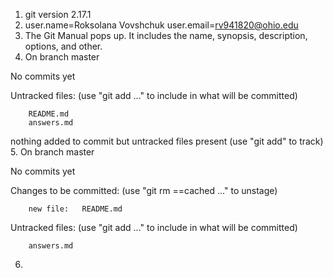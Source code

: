 1. git version 2.17.1
2. user.name=Roksolana Vovshchuk
user.email=rv941820@ohio.edu
3. The Git Manual pops up. It includes the name, synopsis, description, options, and other. 
4. On branch master

No commits yet

Untracked files: 
	(use "git add <file>..." to include in what will be committed) 

		README.md
		answers.md

nothing added to commit but untracked files present (use "git add" to track)
5. On branch master

No commits yet

Changes to be committed: 
	(use "git rm ==cached <file>..." to unstage)

		new file:   README.md

Untracked files: 
	(use "git add <file>..." to include in what will be committed)

		answers.md
6. 
